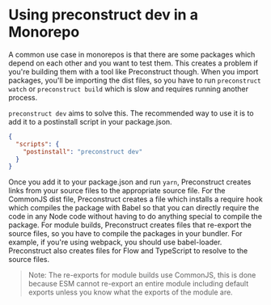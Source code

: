 # Using preconstruct dev in a Monorepo

A common use case in monorepos is that there are some packages which depend on each other and you want to test them. This creates a problem if you're building them with a tool like Preconstruct though. When you import packages, you'll be importing the dist files, so you have to run `preconstruct watch` or `preconstruct build` which is slow and requires running another process.

`preconstruct dev` aims to solve this. The recommended way to use it is to add it to a postinstall script in your package.json.

```json
{
  "scripts": {
    "postinstall": "preconstruct dev"
  }
}
```

Once you add it to your package.json and run `yarn`, Preconstruct creates links from your source files to the appropriate source file. For the CommonJS dist file, Preconstruct creates a file which installs a require hook which compiles the package with Babel so that you can directly require the code in any Node code without having to do anything special to compile the package. For module builds, Preconstruct creates files that re-export the source files, so you have to compile the packages in your bundler. For example, if you're using webpack, you should use babel-loader. Preconstruct also creates files for Flow and TypeScript to resolve to the source files.

> Note: The re-exports for module builds use CommonJS, this is done because ESM cannot re-export an entire module including default exports unless you know what the exports of the module are.
